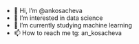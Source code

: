 - 👋 Hi, I’m @ankosacheva
- 👀 I’m interested in data science
- 🌱 I’m currently studying machine learning
- 📫 How to reach me tg: an_kosacheva

<!---
ankosacheva/ankosacheva is a ✨ special ✨ repository because its `README.md` (this file) appears on your GitHub profile.
You can click the Preview link to take a look at your changes.
--->
